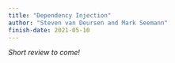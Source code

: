 ```yaml
---
title: "Dependency Injection"
author: "Steven van Deursen and Mark Seemann"
finish-date: 2021-05-10
---
```


_Short review to come!_
